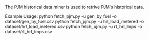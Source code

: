 The PJM historical data miner is used to retrive PJM's historical data.

Example Usage:
python fetch_pjm.py -u gen_by_fuel -o dataset/gen_by_fuel.csv
python fetch_pjm.py -u hrl_load_metered -o dataset/hrl_load_metered.csv
python fetch_pjm.py -u rt_hrl_lmps -o dataset/rt_hrl_lmps.csv
